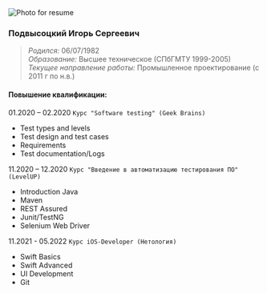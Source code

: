 <image src="/img/photo.png" alt="Photo for resume">

### Подвысоцкий Игорь Сергеевич


> *Родился:* 06/07/1982  
> *Образование:* Высшее техническое (СПбГМТУ 1999-2005)  
> *Текущее направление работы:* 
> Промышленное проектирование (с 2011 г по н.в.)



#### Повышение квалификации:

01.2020 – 02.2020 `Курс "Software testing" (Geek Brains)`
- Test types and levels 
- Test design and test cases  
- Requirements
- Test documentation/Logs

11.2020 – 12.2020 `Курс "Введение в автоматизацию тестирования ПО" (LevelUP)`
- Introduction Java
- Maven 
- REST Assured
- Junit/TestNG
- Selenium Web Driver 

11.2021 - 05.2022 `Курс iOS-Developer (Нетология)`
- Swift Basics
- Swift Advanced
- UI Development
- Git


